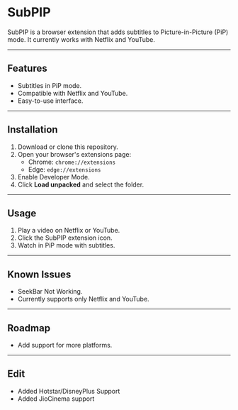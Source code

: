 # SubPIP

SubPIP is a browser extension that adds subtitles to Picture-in-Picture (PiP) mode. It currently works with Netflix and YouTube.

---

## Features

- Subtitles in PiP mode.
- Compatible with Netflix and YouTube.
- Easy-to-use interface.

---

## Installation

1. Download or clone this repository.
2. Open your browser's extensions page:
   - Chrome: `chrome://extensions`
   - Edge: `edge://extensions`
3. Enable Developer Mode.
4. Click **Load unpacked** and select the folder.

---

## Usage

1. Play a video on Netflix or YouTube.
2. Click the SubPIP extension icon.
3. Watch in PiP mode with subtitles.

---

## Known Issues

- SeekBar Not Working.
- Currently supports only Netflix and YouTube.

---

## Roadmap

- Add support for more platforms.

---

## Edit

- Added Hotstar/DisneyPlus Support
- Added JioCinema support

